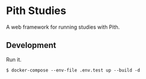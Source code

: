 # Pith Studies

A web framework for running studies with Pith.

## Development

Run it.

```
$ docker-compose --env-file .env.test up --build -d
```
